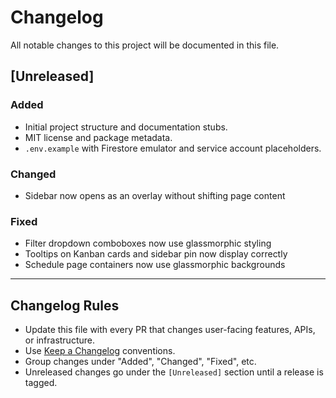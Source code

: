 # Changelog

All notable changes to this project will be documented in this file.

## [Unreleased]

### Added

- Initial project structure and documentation stubs.
- MIT license and package metadata.
- `.env.example` with Firestore emulator and service account placeholders.

### Changed

- Sidebar now opens as an overlay without shifting page content

### Fixed

- Filter dropdown comboboxes now use glassmorphic styling
- Tooltips on Kanban cards and sidebar pin now display correctly
- Schedule page containers now use glassmorphic backgrounds

---

## Changelog Rules

- Update this file with every PR that changes user-facing features, APIs, or infrastructure.
- Use [Keep a Changelog](https://keepachangelog.com/en/1.0.0/) conventions.
- Group changes under "Added", "Changed", "Fixed", etc.
- Unreleased changes go under the `[Unreleased]` section until a release is tagged.
